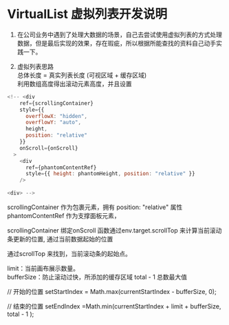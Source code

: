 # VirtualList  虚拟列表开发说明   

1. 在公司业务中遇到了处理大数据的场景，自己去尝试使用虚拟列表的方式处理数据，但是最后实现的效果，存在瑕疵，所以根据所能查找的资料自己动手实践一下。

1. 虚拟列表思路   
  总体长度 = 真实列表长度 (可视区域 + 缓存区域)  
  利用数组高度得出滚动元素高度，并且设置
   

  ```javaScript 
 <!-- <div 
      ref={scrollingContainer}  
      style={{
        overflowX: "hidden",
        overflowY: "auto",
        height,
        position: "relative"
      }}  
      onScroll={onScroll}
    >      
      <div
        ref={phantomContentRef}
        style={{ height: phantomHeight, position: "relative" }}
      /> 
     
  <div> -->
 ```
scrollingContainer 作为包裹元素，拥有  position: "relative" 属性 
phantomContentRef 作为支撑面板元素，       

scrollingContainer 绑定onScroll 函数通过env.target.scrollTop 来计算当前滚动条更新的位置, 通过当前数据起始的位置    
 
通过scrollTop 来找到，当前滚动条的起始点。    

limit：当前画布展示数量。  
bufferSize：防止滚动过快，所添加的缓存区域
total - 1 总数最大值 
  
// 开始的位置 
setStartIndex = Math.max(currentStartIndex - bufferSize, 0);   

// 结束的位置
setEndIndex =Math.min(currentStartIndex +  limit + bufferSize,
    total - 1
); 
  
